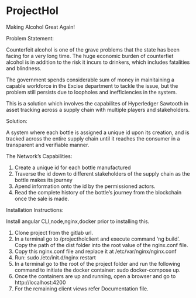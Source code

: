 # ProjectHol

Making Alcohol Great Again!


Problem Statement:

Counterfeit alcohol is one of the grave problems that the state has been facing for a very long time. The huge economic burden of counterfiet alcohol is in addition to the risk it incurs to drinkers, which includes fatalities and blindness.

The government spends considerable sum of money in mainitaining a capable workforce in the Excise department to tackle the issue, but the problem still persists due to loopholes and inefficiencies in the system. 

This is a solution which involves the capabilites of Hyperledger Sawtooth in asset tracking across a supply chain with multiple players and stakeholders.


Solution:

A system where each bottle is assigned a unique id upon its creation, and is tracked across the entire supply chain until it reaches  the consumer in a transparent and verifiable manner.



The Network’s Capabilities:

1. Create a unique id for each bottle manufactured
2. Traverse the id down to different stakeholders of the supply chain as the bottle makes its journey
3. Apend information onto the id by the permissioned actors.
4. Read the complete history of the bottle’s journey from the blockchain once the sale is made.



Installation Instructions:

Install angular CLI,node,nginx,docker prior to installing this.

1. Clone project from the gitlab url.
2. In a terminal go to /projectholclient and execute command ‘ng build’. Copy the path of the dist folder into the root value of the nginx.conf file.
3. Copy this nginx.conf file and replace it at /etc/var/nginx/nginx.conf
4. Run: sudo /etc/init.d/nginx restart
5. In a terminal go to the root of the project folder and run the following command to initiate the docker container: sudo docker-compose up.
6. Once the containers are up and running, open a browser and go to http://localhost:4200
7. For the remaining client views refer Documentation file.
